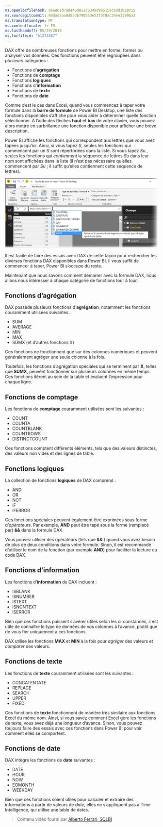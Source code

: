 ```yaml
---
ms.openlocfilehash: 06ee6ad7ade46d811c6340d905150c6dd3810c55
ms.sourcegitcommit: 60dad5aa0d85db790553e537bf8ac34ee3289ba3
ms.translationtype: MT
ms.contentlocale: fr-FR
ms.lasthandoff: 05/29/2019
ms.locfileid: "61273387"
---
```

DAX offre de nombreuses fonctions pour mettre en forme, former ou analyser vos données. Ces fonctions peuvent être regroupées dans plusieurs catégories :

* Fonctions d’**agrégation**
* Fonctions de **comptage**
* Fonctions **logiques**
* Fonctions d’**information**
* Fonctions de **texte**
* Fonctions de **date**

Comme c’est le cas dans Excel, quand vous commencez à taper votre formule dans la **barre de formule** de Power BI Desktop, une liste des fonctions disponibles s’affiche pour vous aider à déterminer quelle fonction sélectionner. À l’aide des flèches **haut** et **bas** de votre clavier, vous pouvez alors mettre en surbrillance une fonction disponible pour afficher une brève description.

Power BI affiche les fonctions qui correspondent aux lettres que vous avez tapées jusqu’ici. Ainsi, si vous tapez *S*, seules les fonctions qui commencent par un *S* sont répertoriées dans la liste. Si vous tapez *Su* , seules les fonctions qui *contiennent* la séquence de lettres *Su* dans leur nom sont affichées dans la liste (il n’est pas nécessaire qu’elles commencent par *Su* ; il suffit qu’elles contiennent cette séquence de lettres).

![](media/7-3-dax-functions/dax-functions_1.png)

Il est facile de faire des essais avec DAX de cette façon pour rechercher les diverses fonctions DAX disponibles dans Power BI. Il vous suffit de commencer à taper, Power BI s’occupe du reste.

Maintenant que nous savons comment démarrer avec la formule DAX, nous allons nous intéresser à chaque catégorie de fonctions tour à tour.

## <a name="aggregation-functions"></a>Fonctions d’agrégation
DAX possède plusieurs fonctions d’**agrégation**, notamment les fonctions couramment utilisées suivantes :

* SUM
* AVERAGE
* MIN
* MAX
* SUMX (et d’autres fonctions *X*)

Ces fonctions ne fonctionnent que sur des colonnes numériques et peuvent généralement agréger une seule colonne à la fois.

Toutefois, les fonctions d’agrégation spéciales qui se terminent par **X**, telles que **SUMX**, peuvent fonctionner sur plusieurs colonnes en même temps. Ces fonctions itèrent au sein de la table et évaluent l’expression pour chaque ligne.

## <a name="counting-functions"></a>Fonctions de comptage
Les fonctions de **comptage** couramment utilisées sont les suivantes :

* COUNT
* COUNTA
* COUNTBLANK
* COUNTROWS
* DISTINCTCOUNT

Ces fonctions comptent différents éléments, tels que des valeurs distinctes, des valeurs non vides et des lignes de table.

## <a name="logical-functions"></a>Fonctions logiques
La collection de fonctions **logiques** de DAX comprend :

* AND
* OR
* NOT
* IF
* IFERROR

Ces fonctions spéciales peuvent également être exprimées sous forme d’*opérateurs*. Par exemple, **AND** peut être tapé sous la forme (remplacé par) **&&** dans la formule DAX.

Vous pouvez utiliser des opérateurs (tels que **&&** ) quand vous avez besoin de plus de deux conditions dans votre formule. Sinon, il est recommandé d’utiliser le nom de la fonction (par exemple **AND**) pour faciliter la lecture du code DAX.

## <a name="information-functions"></a>Fonctions d’information
Les fonctions d’**information** de DAX incluent :

* ISBLANK
* ISNUMBER
* ISTEXT
* ISNONTEXT
* ISERROR

Bien que ces fonctions puissent s’avérer utiles selon les circonstances, il est utile de connaître le type de données de vos colonnes à l’avance, plutôt que de vous fier uniquement à ces fonctions.

DAX utilise les fonctions **MAX** et **MIN** à la fois pour *agréger* des valeurs et *comparer* des valeurs.

## <a name="text-functions"></a>Fonctions de texte
Les fonctions de **texte** couramment utilisées sont les suivantes :

* CONCATENTATE
* REPLACE
* SEARCH
* UPPER
* FIXED

Ces fonctions de **texte** fonctionnent de manière très similaire aux fonctions Excel du même nom. Ainsi, si vous savez comment Excel gère les fonctions de texte, vous avez déjà une longueur d’avance. Sinon, vous pouvez toujours faire des essais avec ces fonctions dans Power BI pour voir comment elles se comportent.

## <a name="date-functions"></a>Fonctions de date
DAX intègre les fonctions de **date** suivantes :

* DATE
* HOUR
* NOW
* EOMONTH
* WEEKDAY

Bien que ces fonctions soient utiles pour calculer et extraire des informations à partir de valeurs de *date*, elles ne s’appliquent pas à Time Intelligence, qui utilise une table de dates.

> Contenu vidéo fourni par [Alberto Ferrari, SQLBI](http://www.sqlbi.com/learning-dax)
> 
> 


